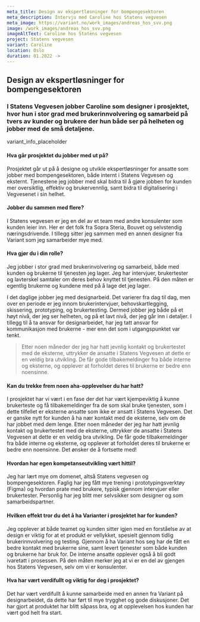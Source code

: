 ```yaml
---
meta_title: Design av ekspertløsninger for bompengesektoren
meta_description: Intervju med Caroline hos Statens vegvesen
meta_image: https://variant.no/work_images/andreas_hos_svv.png
image: /work_images/andreas_hos_svv.png
imageAltText: Caroline hos Statens vegvesen
project: Statens vegvesen
variant: Caroline
location: Oslo
duration: 01.2022 ->
---
```


## Design av ekspertløsninger for bompengesektoren

### I Statens Vegvesen jobber Caroline som designer i prosjektet, hvor hun i stor grad med brukerinnvolvering og samarbeid på tvers av kunder og brukere der hun både ser på helheten og jobber med de små detaljene.

variant_info_placeholder

#### Hva går prosjektet du jobber med ut på?

Prosjektet går ut på å designe og utvikle ekspertløsninger for ansatte som jobber med bompengesektoren, både internt i Statens Vegvesen og eksternt. Tjenestene jeg jobber med skal bidra til å gjøre jobben for kunden mer oversiktlig, effektiv og brukervennlig, samt bidra til digitalisering i Vegvesenet i sin helhet.

#### Jobber du sammen med flere?

I Statens vegvesen er jeg en del av et team med andre konsulenter som kunden leier inn. Her er det folk fra Sopra Steria, Bouvet og selvstendig næringsdrivende. I tillegg sitter jeg sammen med en annen designer fra Variant som jeg samarbeider mye med.

#### Hva gjør du i din rolle?

Jeg jobber i stor grad med brukerinvolvering og samarbeid, både med kunden og brukerne til tjenesten jeg lager. Jeg har intervjuer, brukertester og lavterskel samtaler om deres behov knyttet til tjenesten. På den måten er egentlig brukerne og kundene med på å lage det jeg lager.

I det daglige jobber jeg med designarbeid. Det varierer fra dag til dag, men over en periode er jeg innom brukerintervjuer, behovskartlegging, skissering, prototyping, og brukertesting. Dermed jobber jeg både på et høyt nivå, der jeg ser helheten, og på et lavt nivå, der jeg går inn i detaljer. I tillegg til å ta ansvar for designarbeidet, har jeg tatt ansvar for kommunikasjon med brukerne - mer enn det som i utgangspunktet var tenkt.

<blockquote class="">
Etter noen måneder der jeg har hatt jevnlig kontakt og brukertestet med de eksterne, uttrykker de ansatte i Statens Vegvesen at dette er en veldig bra utvikling. De får gode tilbakemeldinger fra både interne og eksterne, og opplever at forholdet deres til brukerne er bedre enn noensinne. 
</blockquote>

#### Kan du trekke frem noen aha-opplevelser du har hatt?

I prosjektet har vi vært i en fase der det har vært kjempeviktig å kunne brukerteste og få tilbakemeldinger fra de som skal bruke tjenesten, som i dette tilfellet er eksterne ansatte som ikke er ansatt i Statens Vegvesen. Det er ganske nytt for kunden å ha nær kontakt med de eksterne, selv om de har jobbet med dem lenge. Etter noen måneder der jeg har hatt jevnlig kontakt og brukertestet med de eksterne, uttrykker de ansatte i Statens Vegvesen at dette er en veldig bra utvikling. De får gode tilbakemeldinger fra både interne og eksterne, og opplever at forholdet deres til brukerne er bedre enn noensinne. Det ønsker de å fortsette med!

#### Hvordan har egen kompetanseutvikling vært hittil?

Jeg har lært mye om domenet, altså Statens vegvesen og bompengesektoren. Faglig har jeg fått mye trening i prototypingsverktøy (Figma) og hvordan prate med brukere, typisk gjennom intervjuer eller brukertester. Personlig har jeg blitt mer selvsikker som designer og som samarbeidspartner.

#### Hvilken effekt tror du det å ha Varianter i prosjektet har for kunden?

Jeg opplever at både teamet og kunden sitter igjen med en forståelse av at design er viktig for at et produkt er vellykket, spesielt gjennom tidlig brukerinnvolvering og testing. Gjennom å ha Variant hos seg har de fått en bedre kontakt med brukerne sine, samt levert tjenester som både kunden og brukerne har bruk for. De interne ansatte opplever også å bli godt ivaretatt i prosessen. På den måten merker jeg at vi er en del av gjengen hos Statens Vegvesen, selv om vi er konsulenter.

#### Hva har vært verdifullt og viktig for deg i prosjektet?

Det har vært verdifullt å kunne samarbeide med en annen fra Variant på designarbeidet, da dette har ført til mye trygghet og gode diskusjoner. Det har gjort at produktet har blitt såpass bra, og at opplevelsen hos kunden har vært god helt fra start.
